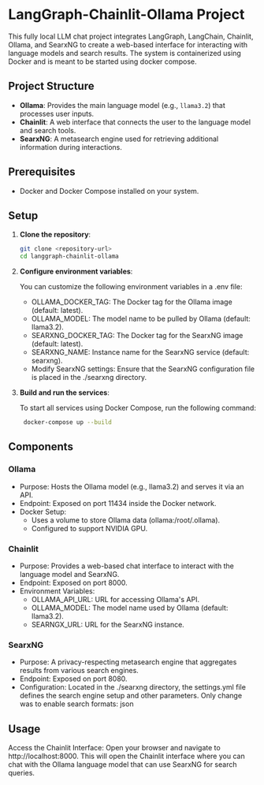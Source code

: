 # LangGraph-Chainlit-Ollama Project

This fully local LLM chat project integrates LangGraph, LangChain, Chainlit, Ollama, and SearxNG to create a web-based interface for interacting with language models and search results. 
The system is containerized using Docker and is meant to be started using docker compose.

## Project Structure

- **Ollama**: Provides the main language model (e.g., `llama3.2`) that processes user inputs.
- **Chainlit**: A web interface that connects the user to the language model and search tools.
- **SearxNG**: A metasearch engine used for retrieving additional information during interactions.

## Prerequisites

- Docker and Docker Compose installed on your system.

## Setup

1. **Clone the repository**:
   ```bash
   git clone <repository-url>
   cd langgraph-chainlit-ollama
   ```

2. **Configure environment variables**:

   You can customize the following environment variables in a .env file:

    - OLLAMA_DOCKER_TAG: The Docker tag for the Ollama image (default: latest).
    - OLLAMA_MODEL: The model name to be pulled by Ollama (default: llama3.2).
    - SEARXNG_DOCKER_TAG: The Docker tag for the SearxNG image (default: latest).
    - SEARXNG_NAME: Instance name for the SearxNG service (default: searxng).
    - Modify SearxNG settings: Ensure that the SearxNG configuration file is placed in the ./searxng directory.

3. **Build and run the services**:

   To start all services using Docker Compose, run the following command:

   ```bash
    docker-compose up --build
   ```
## Components

### Ollama
  - Purpose: Hosts the Ollama model (e.g., llama3.2) and serves it via an API.
  - Endpoint: Exposed on port 11434 inside the Docker network.
  - Docker Setup:
     - Uses a volume to store Ollama data (ollama:/root/.ollama).
     - Configured to support NVIDIA GPU.

### Chainlit
  - Purpose: Provides a web-based chat interface to interact with the language model and SearxNG.
  - Endpoint: Exposed on port 8000.
  - Environment Variables:
     - OLLAMA_API_URL: URL for accessing Ollama's API.
     - OLLAMA_MODEL: The model name used by Ollama (default: llama3.2).
     - SEARNGX_URL: URL for the SearxNG instance.

### SearxNG
  - Purpose: A privacy-respecting metasearch engine that aggregates results from various search engines.
  - Endpoint: Exposed on port 8080.
  - Configuration: Located in the ./searxng directory, the settings.yml file defines the search engine setup and other parameters. Only change was to enable search formats: json 

## Usage
  Access the Chainlit Interface: Open your browser and navigate to http://localhost:8000. This will open the Chainlit interface where you can chat with the Ollama language model that can use SearxNG for search queries.

